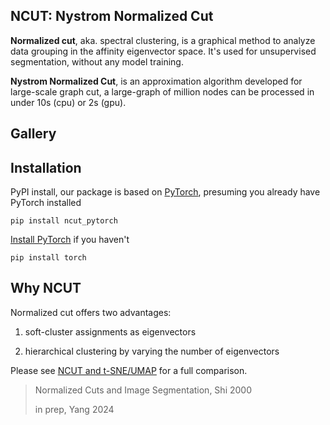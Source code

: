 
## NCUT: Nystrom Normalized Cut

**Normalized cut**, aka. spectral clustering, is a graphical method to analyze data grouping in the affinity eigenvector space. It's used for unsupervised segmentation, without any model training. 

**Nystrom Normalized Cut**, is an approximation algorithm developed for large-scale graph cut,  a large-graph of million nodes can be processed in under 10s (cpu) or 2s (gpu).  


## Gallery

## Installation

PyPI install, our package is based on [PyTorch](https://pytorch.org/get-started/locally/), presuming you already have PyTorch installed

```shell
pip install ncut_pytorch
```

[Install PyTorch](https://pytorch.org/get-started/locally/) if you haven't
```shell
pip install torch
```
## Why NCUT

Normalized cut offers two advantages:

1. soft-cluster assignments as eigenvectors

2. hierarchical clustering by varying the number of eigenvectors

Please see [NCUT and t-SNE/UMAP](/compare/) for a full comparison.


> Normalized Cuts and Image Segmentation, Shi 2000
> 
> in prep, Yang 2024